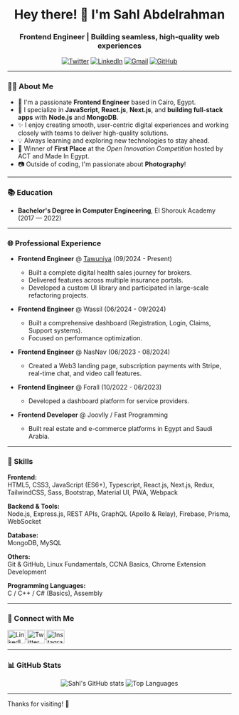 <h1 align="center">Hey there! 👋 I'm Sahl Abdelrahman</h1>
<h3 align="center">Frontend Engineer | Building seamless, high-quality web experiences</h3>

<p align="center">
  <a href="https://twitter.com/sahlabdelrahman" target="_blank"><img src="https://img.shields.io/twitter/follow/sahlabdelrahman?logo=twitter&style=for-the-badge" alt="Twitter"/></a>
  <a href="https://linkedin.com/in/sahl-abdelrahman-319a1a157" target="_blank"><img src="https://img.shields.io/badge/LinkedIn-Connect-blue?style=for-the-badge&logo=linkedin" alt="LinkedIn"/></a>
  <a href="mailto:sahlabdelrahman07@gmail.com"><img src="https://img.shields.io/badge/Gmail-Email-red?style=for-the-badge&logo=gmail" alt="Gmail"/></a>
  <a href="https://github.com/sahlabdelrahman" target="_blank"><img src="https://img.shields.io/github/followers/sahlabdelrahman?logo=github&style=for-the-badge" alt="GitHub"/></a>
</p>

---

### 🙋‍♂️ About Me

- 👷 I'm a passionate **Frontend Engineer** based in Cairo, Egypt.
- 🚀 I specialize in **JavaScript**, **React.js**, **Next.js**, and **building full-stack apps** with **Node.js** and **MongoDB**.
- ✨ I enjoy creating smooth, user-centric digital experiences and working closely with teams to deliver high-quality solutions.
- 💡 Always learning and exploring new technologies to stay ahead.
- 🌟 Winner of **First Place** at the *Open Innovation Competition* hosted by ACT and Made In Egypt.
- 📷 Outside of coding, I'm passionate about **Photography**!

---

### 📚 Education
- **Bachelor's Degree in Computer Engineering**, El Shorouk Academy (2017 — 2022)

---

### 🌐 Professional Experience

- **Frontend Engineer** @ [Tawuniya](https://www.tawuniya.com) (09/2024 - Present)
  - Built a complete digital health sales journey for brokers.
  - Delivered features across multiple insurance portals.
  - Developed a custom UI library and participated in large-scale refactoring projects.

- **Frontend Engineer** @ Wassil (06/2024 - 09/2024)
  - Built a comprehensive dashboard (Registration, Login, Claims, Support systems).
  - Focused on performance optimization.

- **Frontend Engineer** @ NasNav (06/2023 - 08/2024)
  - Created a Web3 landing page, subscription payments with Stripe, real-time chat, and video call features.

- **Frontend Engineer** @ Forall (10/2022 - 06/2023)
  - Developed a dashboard platform for service providers.

- **Frontend Developer** @ Joovlly / Fast Programming
  - Built real estate and e-commerce platforms in Egypt and Saudi Arabia.

---

### 🔧 Skills

**Frontend:**  
HTML5, CSS3, JavaScript (ES6+), Typescript, React.js, Next.js, Redux, TailwindCSS, Sass, Bootstrap, Material UI, PWA, Webpack

**Backend & Tools:**  
Node.js, Express.js, REST APIs, GraphQL (Apollo & Relay), Firebase, Prisma, WebSocket

**Database:**  
MongoDB, MySQL

**Others:**  
Git & GitHub, Linux Fundamentals, CCNA Basics, Chrome Extension Development

**Programming Languages:**  
C / C++ / C# (Basics), Assembly

---

### 🔗 Connect with Me
<p align="left">
  <a href="https://linkedin.com/in/sahl-abdelrahman-319a1a157" target="_blank">
    <img align="center" src="https://raw.githubusercontent.com/rahuldkjain/github-profile-readme-generator/master/src/images/icons/Social/linked-in-alt.svg" alt="LinkedIn" height="30" width="40" />
  </a>
  <a href="https://twitter.com/sahlabdelrahman" target="_blank">
    <img align="center" src="https://raw.githubusercontent.com/rahuldkjain/github-profile-readme-generator/master/src/images/icons/Social/twitter.svg" alt="Twitter" height="30" width="40" />
  </a>
  <a href="https://instagram.com/sahlabdelrahman" target="_blank">
    <img align="center" src="https://raw.githubusercontent.com/rahuldkjain/github-profile-readme-generator/master/src/images/icons/Social/instagram.svg" alt="Instagram" height="30" width="40" />
  </a>
</p>

---

### 📊 GitHub Stats
<p align="center">
  <img src="https://github-readme-stats.vercel.app/api?username=sahlabdelrahman&show_icons=true&theme=radical" alt="Sahl's GitHub stats" />
  <img src="https://github-readme-stats.vercel.app/api/top-langs/?username=sahlabdelrahman&layout=compact&theme=radical" alt="Top Languages" />
</p>

---

Thanks for visiting! 💖
